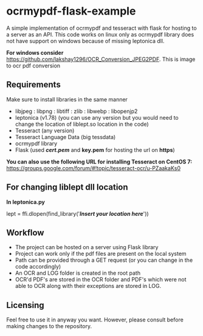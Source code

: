 # ocrmypdf-flask-example
A simple implementation of ocrmypdf and tesseract with flask for hosting to a server as an API. This code works on linux only as ocrmypdf library does not have support on windows because of missing leptonica dll. 

**For windows consider** https://github.com/lakshay1296/OCR_Conversion_JPEG2PDF. This is image to ocr pdf conversion

## Requirements

Make sure to install libraries in the same manner

- libjpeg : libpng : libtiff : zlib : libwebp : libopenjp2
- leptonica (v1.78) (you can use any version but you would need to change the location of liblept.so location in the code)
- Tesseract (any version)
- Tesseract Language Data (big tessdata)
- ocrmypdf library
- Flask (used ***cert.pem*** and **key.pem** for hosting the url on **https**)

**You can also use the following URL for installing Tesseract on CentOS 7:**
https://groups.google.com/forum/#!topic/tesseract-ocr/u-PZaakaKs0

## For changing liblept dll location

**In leptonica.py**

lept = ffi.dlopen(find_library('**_Insert your location here_**'))

## Workflow

- The project can be hosted on a server using Flask library
- Project can work only if the pdf files are present on the local system
- Path can be provided through a GET request (or you can change in the code accordingly)
- An OCR and LOG folder is created in the root path
- OCR'd PDF's are stored in the OCR folder and PDF's which were not able to OCR along with their exceptions are stored in LOG.

## Licensing
Feel free to use it in anyway you want. However, please consult before making changes to the repository.
